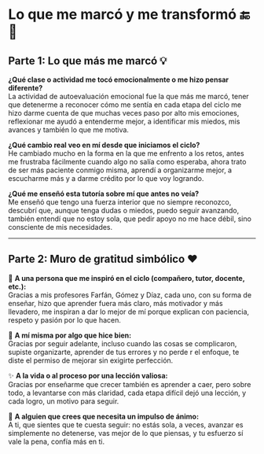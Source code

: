 # Lo que me marcó y me transformó 🔚🌟

## Parte 1: Lo que más me marcó 💡

**¿Qué clase o actividad me tocó emocionalmente o me hizo pensar diferente?**  
La actividad de autoevaluación emocional fue la que más me marcó, tener que detenerme a reconocer cómo me sentía en
cada etapa del ciclo me hizo darme cuenta de que muchas veces paso por alto mis emociones, reflexionar me ayudó a
entenderme mejor, a identificar mis miedos, mis avances y también lo que me motiva.

**¿Qué cambio real veo en mí desde que iniciamos el ciclo?**  
He cambiado mucho en la forma en la que me enfrento a los retos, antes me frustraba fácilmente cuando algo no salía
como esperaba, ahora trato de ser más paciente conmigo misma, aprendí a organizarme mejor, a escucharme más 
y a darme crédito por lo que voy logrando.

**¿Qué me enseñó esta tutoría sobre mí que antes no veía?**  
Me enseñó que tengo una fuerza interior que no siempre reconozco, descubrí que, aunque tenga dudas o miedos, puedo seguir 
avanzando, también entendí que no estoy sola, que pedir apoyo no me hace débil, sino consciente de mis necesidades.

---

## Parte 2: Muro de gratitud simbólico ❤️

👤 **A una persona que me inspiró en el ciclo (compañero, tutor, docente, etc.):**  
Gracias a mis profesores Farfán, Gómez y Díaz, cada uno, con su forma de enseñar, hizo que aprender fuera más claro, más motivador y más 
llevadero, me inspiran a dar lo mejor de mí porque explican con paciencia, respeto y pasión por lo que hacen.

🧠 **A mí misma por algo que hice bien:**  
Gracias por seguir adelante, incluso cuando las cosas se complicaron, supiste organizarte, aprender de tus errores y no perde
r el enfoque, te diste el permiso de mejorar sin exigirte perfección.

✨ **A la vida o al proceso por una lección valiosa:**  
Gracias por enseñarme que crecer también es aprender a caer, pero sobre todo, a levantarse con más claridad, cada etapa
difícil dejó una lección, y cada logro, un motivo para seguir.

🌱 **A alguien que crees que necesita un impulso de ánimo:**  
A ti, que sientes que te cuesta seguir: no estás sola, a veces, avanzar es simplemente no detenerse, vas mejor de lo que piensas, y
tu esfuerzo sí vale la pena, confía más en ti.



